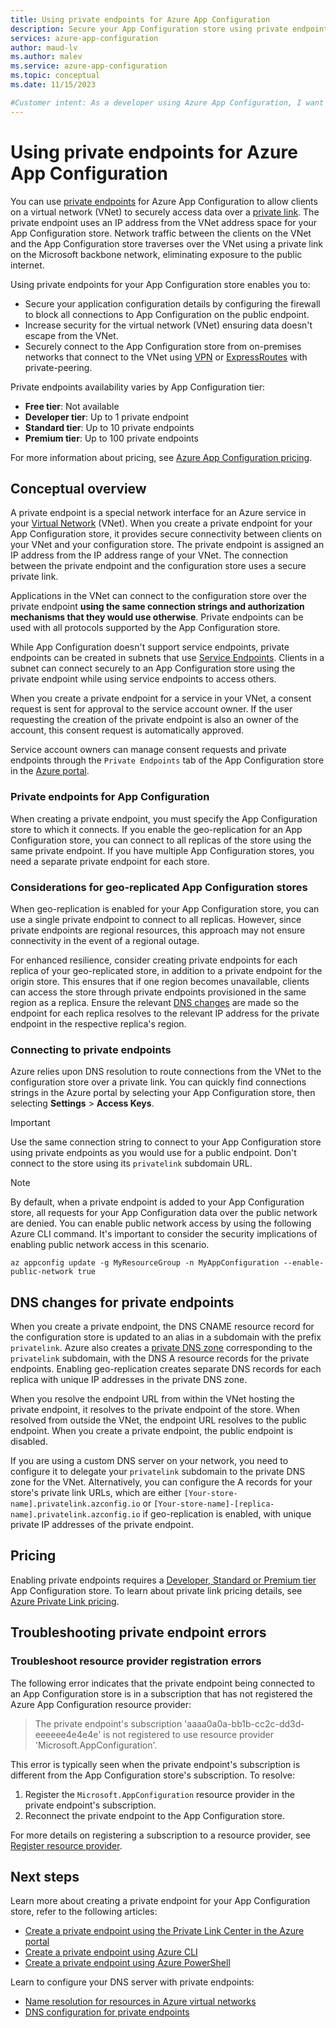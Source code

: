 ```yaml
---
title: Using private endpoints for Azure App Configuration
description: Secure your App Configuration store using private endpoints
services: azure-app-configuration
author: maud-lv
ms.author: malev
ms.service: azure-app-configuration
ms.topic: conceptual
ms.date: 11/15/2023

#Customer intent: As a developer using Azure App Configuration, I want to understand how to use private endpoints to enable secure communication with my App Configuration instance.
---
```

# Using private endpoints for Azure App Configuration

You can use [private endpoints](../private-link/private-endpoint-overview.md) for Azure App Configuration to allow clients on a virtual network (VNet) to securely access data over a [private link](../private-link/private-link-overview.md). The private endpoint uses an IP address from the VNet address space for your App Configuration store. Network traffic between the clients on the VNet and the App Configuration store traverses over the VNet using a private link on the Microsoft backbone network, eliminating exposure to the public internet.

Using private endpoints for your App Configuration store enables you to:
- Secure your application configuration details by configuring the firewall to block all connections to App Configuration on the public endpoint.
- Increase security for the virtual network (VNet) ensuring data doesn't escape from the VNet.
- Securely connect to the App Configuration store from on-premises networks that connect to the VNet using [VPN](../vpn-gateway/vpn-gateway-about-vpngateways.md) or [ExpressRoutes](../expressroute/expressroute-locations.md) with private-peering.

Private endpoints availability varies by App Configuration tier:
- **Free tier**: Not available
- **Developer tier**: Up to 1 private endpoint
- **Standard tier**: Up to 10 private endpoints
- **Premium tier**: Up to 100 private endpoints

For more information about pricing, see [Azure App Configuration pricing](https://azure.microsoft.com/pricing/details/app-configuration/).

## Conceptual overview

A private endpoint is a special network interface for an Azure service in your [Virtual Network](../virtual-network/virtual-networks-overview.md) (VNet). When you create a private endpoint for your App Configuration store, it provides secure connectivity between clients on your VNet and your configuration store. The private endpoint is assigned an IP address from the IP address range of your VNet. The connection between the private endpoint and the configuration store uses a secure private link.

Applications in the VNet can connect to the configuration store over the private endpoint **using the same connection strings and authorization mechanisms that they would use otherwise**. Private endpoints can be used with all protocols supported by the App Configuration store.

While App Configuration doesn't support service endpoints, private endpoints can be created in subnets that use [Service Endpoints](../virtual-network/virtual-network-service-endpoints-overview.md). Clients in a subnet can connect securely to an App Configuration store using the private endpoint while using service endpoints to access others.  

When you create a private endpoint for a service in your VNet, a consent request is sent for approval to the service account owner. If the user requesting the creation of the private endpoint is also an owner of the account, this consent request is automatically approved.

Service account owners can manage consent requests and private endpoints through the `Private Endpoints` tab of the App Configuration store in the [Azure portal](https://portal.azure.com).

### Private endpoints for App Configuration 

When creating a private endpoint, you must specify the App Configuration store to which it connects. If you enable the geo-replication for an App Configuration store, you can connect to all replicas of the store using the same private endpoint. If you have multiple App Configuration stores, you need a separate private endpoint for each store.

### Considerations for geo-replicated App Configuration stores

When geo-replication is enabled for your App Configuration store, you can use a single private endpoint to connect to all replicas. However, since private endpoints are regional resources, this approach may not ensure connectivity in the event of a regional outage.

For enhanced resilience, consider creating private endpoints for each replica of your geo-replicated store, in addition to a private endpoint for the origin store. This ensures that if one region becomes unavailable, clients can access the store through private endpoints provisioned in the same region as a replica. Ensure the relevant [DNS changes](#dns-changes-for-private-endpoints) are made so the endpoint for each replica resolves to the relevant IP address for the private endpoint in the respective replica's region.

### Connecting to private endpoints

Azure relies upon DNS resolution to route connections from the VNet to the configuration store over a private link. You can quickly find connections strings in the Azure portal by selecting your App Configuration store, then selecting **Settings** > **Access Keys**.  

> [!IMPORTANT]
> Use the same connection string to connect to your App Configuration store using private endpoints as you would use for a public endpoint. Don't connect to the store using its `privatelink` subdomain URL.

> [!NOTE]
> By default, when a private endpoint is added to your App Configuration store, all requests for your App Configuration data over the public network are denied. You can enable public network access by using the following Azure CLI command. It's important to consider the security implications of enabling public network access in this scenario.
>
> ```azurecli-interactive
> az appconfig update -g MyResourceGroup -n MyAppConfiguration --enable-public-network true
> ```

## DNS changes for private endpoints

When you create a private endpoint, the DNS CNAME resource record for the configuration store is updated to an alias in a subdomain with the prefix `privatelink`. Azure also creates a [private DNS zone](../dns/private-dns-overview.md) corresponding to the `privatelink` subdomain, with the DNS A resource records for the private endpoints. Enabling geo-replication creates separate DNS records for each replica with unique IP addresses in the private DNS zone.

When you resolve the endpoint URL from within the VNet hosting the private endpoint, it resolves to the private endpoint of the store. When resolved from outside the VNet, the endpoint URL resolves to the public endpoint. When you create a private endpoint, the public endpoint is disabled.

If you are using a custom DNS server on your network, you need to configure it to delegate your `privatelink` subdomain to the private DNS zone for the VNet. Alternatively, you can configure the A records for your store's private link URLs, which are either `[Your-store-name].privatelink.azconfig.io` or `[Your-store-name]-[replica-name].privatelink.azconfig.io` if geo-replication is enabled, with unique private IP addresses of the private endpoint.

## Pricing

Enabling private endpoints requires a [Developer, Standard or Premium tier](https://azure.microsoft.com/pricing/details/app-configuration/) App Configuration store. To learn about private link pricing details, see [Azure Private Link pricing](https://azure.microsoft.com/pricing/details/private-link).

## Troubleshooting private endpoint errors

### Troubleshoot resource provider registration errors

The following error indicates that the private endpoint being connected to an App Configuration store is in a subscription that has not registered the Azure App Configuration resource provider:

> The private endpoint's subscription 'aaaa0a0a-bb1b-cc2c-dd3d-eeeeee4e4e4e' is not registered to use resource provider 'Microsoft.AppConfiguration'.

This error is typically seen when the private endpoint's subscription is different from the App Configuration store's subscription. To resolve:
1. Register the `Microsoft.AppConfiguration` resource provider in the private endpoint's subscription.
1. Reconnect the private endpoint to the App Configuration store.

For more details on registering a subscription to a resource provider, see [Register resource provider](../azure-resource-manager/management/resource-providers-and-types.md#register-resource-provider).

## Next steps

Learn more about creating a private endpoint for your App Configuration store, refer to the following articles:

- [Create a private endpoint using the Private Link Center in the Azure portal](../private-link/create-private-endpoint-portal.md)
- [Create a private endpoint using Azure CLI](../private-link/create-private-endpoint-cli.md)
- [Create a private endpoint using Azure PowerShell](../private-link/create-private-endpoint-powershell.md)

Learn to configure your DNS server with private endpoints:

- [Name resolution for resources in Azure virtual networks](../virtual-network/virtual-networks-name-resolution-for-vms-and-role-instances.md#name-resolution-that-uses-your-own-dns-server)
- [DNS configuration for private endpoints](../private-link/private-endpoint-overview.md#dns-configuration)
